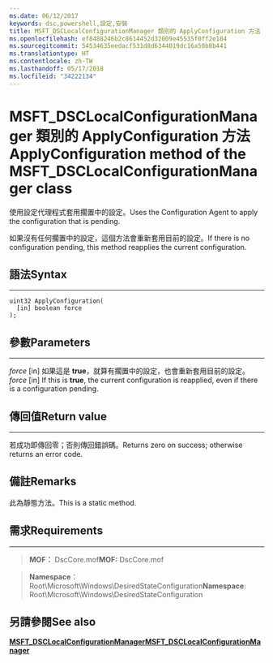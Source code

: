 ```yaml
---
ms.date: 06/12/2017
keywords: dsc,powershell,設定,安裝
title: MSFT_DSCLocalConfigurationManager 類別的 ApplyConfiguration 方法
ms.openlocfilehash: ef8488246b2c8614452d32009e45535f0ff2e184
ms.sourcegitcommit: 54534635eedacf531d8d6344019dc16a50b8b441
ms.translationtype: HT
ms.contentlocale: zh-TW
ms.lasthandoff: 05/17/2018
ms.locfileid: "34222134"
---
```

# <a name="applyconfiguration-method-of-the-msftdsclocalconfigurationmanager-class"></a><span data-ttu-id="a9ef3-103">MSFT_DSCLocalConfigurationManager 類別的 ApplyConfiguration 方法</span><span class="sxs-lookup"><span data-stu-id="a9ef3-103">ApplyConfiguration method of the MSFT_DSCLocalConfigurationManager class</span></span>

<span data-ttu-id="a9ef3-104">使用設定代理程式套用擱置中的設定。</span><span class="sxs-lookup"><span data-stu-id="a9ef3-104">Uses the Configuration Agent to apply the configuration that is pending.</span></span>

<span data-ttu-id="a9ef3-105">如果沒有任何擱置中的設定，這個方法會重新套用目前的設定。</span><span class="sxs-lookup"><span data-stu-id="a9ef3-105">If there is no configuration pending, this method reapplies the current configuration.</span></span>


## <a name="syntax"></a><span data-ttu-id="a9ef3-106">語法</span><span class="sxs-lookup"><span data-stu-id="a9ef3-106">Syntax</span></span>
------

```mof
uint32 ApplyConfiguration(
  [in] boolean force
);
```

## <a name="parameters"></a><span data-ttu-id="a9ef3-107">參數</span><span class="sxs-lookup"><span data-stu-id="a9ef3-107">Parameters</span></span>
----------

<span data-ttu-id="a9ef3-108">*force* \[in\] 如果這是 **true**，就算有擱置中的設定，也會重新套用目前的設定。</span><span class="sxs-lookup"><span data-stu-id="a9ef3-108">*force* \[in\] If this is **true**, the current configuration is reapplied, even if there is a configuration pending.</span></span>

## <a name="return-value"></a><span data-ttu-id="a9ef3-109">傳回值</span><span class="sxs-lookup"><span data-stu-id="a9ef3-109">Return value</span></span>
------------

<span data-ttu-id="a9ef3-110">若成功即傳回零；否則傳回錯誤碼。</span><span class="sxs-lookup"><span data-stu-id="a9ef3-110">Returns zero on success; otherwise returns an error code.</span></span>

## <a name="remarks"></a><span data-ttu-id="a9ef3-111">備註</span><span class="sxs-lookup"><span data-stu-id="a9ef3-111">Remarks</span></span>

<span data-ttu-id="a9ef3-112">此為靜態方法。</span><span class="sxs-lookup"><span data-stu-id="a9ef3-112">This is a static method.</span></span>

## <a name="requirements"></a><span data-ttu-id="a9ef3-113">需求</span><span class="sxs-lookup"><span data-stu-id="a9ef3-113">Requirements</span></span>
------------
><span data-ttu-id="a9ef3-114">**MOF：** DscCore.mof</span><span class="sxs-lookup"><span data-stu-id="a9ef3-114">**MOF:** DscCore.mof</span></span>

><span data-ttu-id="a9ef3-115">**Namespace**：Root\Microsoft\Windows\DesiredStateConfiguration</span><span class="sxs-lookup"><span data-stu-id="a9ef3-115">**Namespace**: Root\Microsoft\Windows\DesiredStateConfiguration</span></span>


## <a name="see-also"></a><span data-ttu-id="a9ef3-116">另請參閱</span><span class="sxs-lookup"><span data-stu-id="a9ef3-116">See also</span></span>


[<span data-ttu-id="a9ef3-117">**MSFT_DSCLocalConfigurationManager**</span><span class="sxs-lookup"><span data-stu-id="a9ef3-117">**MSFT_DSCLocalConfigurationManager**</span></span>](msft-dsclocalconfigurationmanager.md)